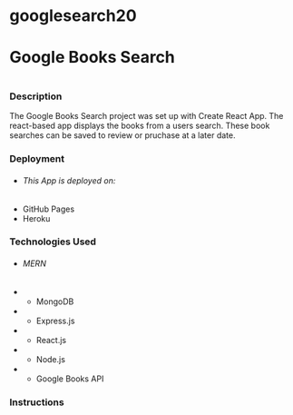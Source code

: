 # googlesearch20

# Google Books Search
![]()

### Description
The Google Books Search project was set up with Create React App. The react-based app displays the books from a users search. These book searches can be saved to review or pruchase at a later date.

### Deployment
- ###### This App is deployed on:
- GitHub Pages 
- Heroku 


### Technologies Used
- ###### MERN
- - MongoDB
- - Express.js
- - React.js
- - Node.js
- - Google Books API

### Instructions



